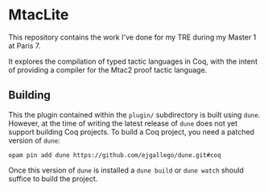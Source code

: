 # MtacLite

This repository contains the work I've done for my TRE during my Master 1 at Paris 7.

It explores the compilation of typed tactic languages in Coq, with the intent of providing a compiler for the Mtac2 proof tactic language.

## Building

This the plugin contained within the `plugin/` subdirectory is built using `dune`. However, at the time of writing the latest release of `dune` does not yet support building Coq projects. To build a Coq project, you need a patched version of `dune`:

```
opam pin add dune https://github.com/ejgallego/dune.git#coq
```

Once this version of `dune` is installed a `dune build` or `dune watch` should suffice to build the project.
